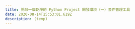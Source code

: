 ```yaml
---
title: 開啟一個乾淨的 Python Project 開發環境（一）套件管理工具
date: 2020-08-14T15:53:01.619Z
description: (temp)
---
```

<!--
- Why you need a package manager tool
- What is a neat dev environment
- what is the difference between pip
- PEP 518 (https://www.python.org/dev/peps/pep-0518/)
- https://medium.com/@grassfedcode/pep-517-and-518-in-plain-english-47208ca8b7a6
- Current Recommended Tools
-->